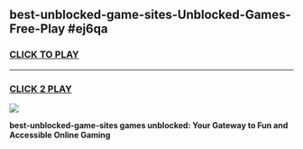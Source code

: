 
## best-unblocked-game-sites-Unblocked-Games-Free-Play #ej6qa
<h3>
<a href="https://us.freeplayer.one?title=best-unblocked-game-sites&ref=9M">CLICK TO PLAY</a></h3>
<hr>

<h3>
<a href="https://us.freeplayer.one?title=best-unblocked-game-sites&ref=9M">CLICK 2 PLAY</a>
  
</h3>

<a href="https://us.freeplayer.one?title=best-unblocked-game-sites&ref=9M"><img src="https://clearcache.store/games.png"></a>


**best-unblocked-game-sites games unblocked: Your Gateway to Fun and Accessible Online Gaming**

